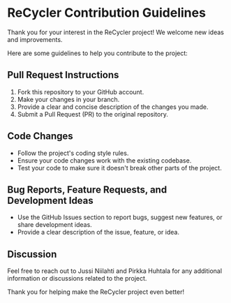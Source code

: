 # ReCycler Contribution Guidelines

Thank you for your interest in the ReCycler project! We welcome new ideas and improvements. 

Here are some guidelines to help you contribute to the project:

## Pull Request Instructions

1. Fork this repository to your GitHub account.
2. Make your changes in your branch.
3. Provide a clear and concise description of the changes you made.
4. Submit a Pull Request (PR) to the original repository.

## Code Changes

- Follow the project's coding style rules.
- Ensure your code changes work with the existing codebase.
- Test your code to make sure it doesn't break other parts of the project.

## Bug Reports, Feature Requests, and Development Ideas

- Use the GitHub Issues section to report bugs, suggest new features, or share development ideas.
- Provide a clear description of the issue, feature, or idea.

## Discussion

Feel free to reach out to Jussi Niilahti and Pirkka Huhtala for any additional information or discussions related to the project.

Thank you for helping make the ReCycler project even better!
